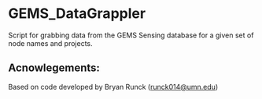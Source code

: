 # GEMS_DataGrappler
Script for grabbing data from the GEMS Sensing database for a given set of node names and projects.

## Acnowlegements: 
Based on code developed by Bryan Runck (runck014@umn.edu)
